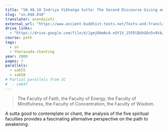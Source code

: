 ```yaml
---
title: "SN 48.10 Indriya Vibhaṅga Sutta: The Second Discourse Giving an Analysis of the Faculties"
slug: "sn.048.010"
translator: anandajoti
external_url: "https://www.ancient-buddhist-texts.net/Texts-and-Translations/Short-Pieces/Indriyavibhangasuttam.htm"
drive_links: 
  - "https://drive.google.com/file/d/1gmjRAmNcA-nOY1V_15FDlBUhGOn5n9YA/view?usp=drivesdk"
course: path
tags:
  - sn
  - theravada-chanting
year: 2008
pages: 7
parallels:
  - sa655
  - sa658
# Partial parallels from SC
#  - sa647
---
```


> The Faculty of Faith, the Faculty of Energy, the Faculty of Mindfulness, the Faculty of Concentration, the Faculty of Wisdom.

A sutta good to contemplate or chant, the analysis of the five spiritual faculties provides a fascinating alternative perspective on the path to awakening.

